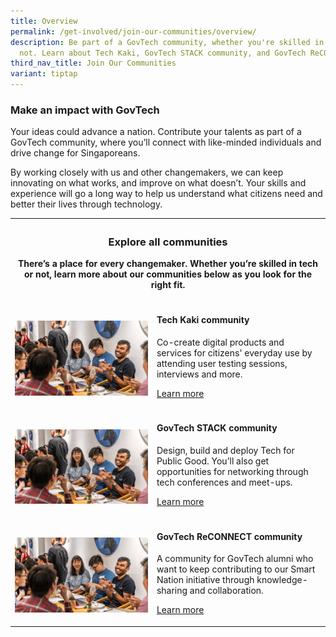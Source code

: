 ```yaml
---
title: Overview
permalink: /get-involved/join-our-communities/overview/
description: Be part of a GovTech community, whether you're skilled in tech or
  not. Learn about Tech Kaki, GovTech STACK community, and GovTech ReCONNECT.
third_nav_title: Join Our Communities
variant: tiptap
---
```

<h3>Make an impact with GovTech</h3>
<p>Your ideas could advance a nation. Contribute your talents as part of
a GovTech community, where you’ll connect with like-minded individuals
and drive change for Singaporeans.</p>
<p>By working closely with us and other changemakers, we can keep innovating
on what works, and improve on what doesn’t. Your skills and experience
will go a long way to help us understand what citizens need and better
their lives through technology.</p>
<p></p>
<table>
<tbody>
<tr>
<th rowspan="1" colspan="2">
<h3>Explore all communities</h3>
<p>There’s a place for every changemaker. Whether you’re skilled in tech
or not, learn more about our communities below as you look for the right
fit.</p>
</th>
</tr>
<tr>
<td rowspan="1" colspan="1">
<p></p>
<div class="isomer-image-wrapper">
<img style="width: 100%" height="auto" width="100%" alt="Tech Kaki Community" src="/images/Get Involved/gt7_techkaki.jpg">
</div>
</td>
<td rowspan="1" colspan="1">
<h4>Tech Kaki community</h4>
<p>Co-create digital products and services for citizens' everyday use by
attending user testing sessions, interviews and more.</p>
<p></p>
<p><a href="/" rel="noopener noreferrer nofollow" target="_blank">Learn more</a>
</p>
</td>
</tr>
<tr>
<td rowspan="1" colspan="1">
<p></p>
<div class="isomer-image-wrapper">
<img style="width: 100%" height="auto" width="100%" alt="Tech Kaki Community" src="/images/Get Involved/gt7_techkaki.jpg">
</div>
</td>
<td rowspan="1" colspan="1">
<h4>GovTech STACK community</h4>
<p>Design, build and deploy Tech for Public Good. You’ll also get opportunities
for networking through tech conferences and meet-ups.</p>
<p></p>
<p><a href="/" rel="noopener noreferrer nofollow" target="_blank">Learn more</a>
</p>
</td>
</tr>
<tr>
<td rowspan="1" colspan="1">
<p></p>
<div class="isomer-image-wrapper">
<img style="width: 100%" height="auto" width="100%" alt="Tech Kaki Community" src="/images/Get Involved/gt7_techkaki.jpg">
</div>
</td>
<td rowspan="1" colspan="1">
<h4>GovTech ReCONNECT community</h4>
<p>A community for GovTech alumni who want to keep contributing to our Smart
Nation initiative through knowledge-sharing and collaboration.</p>
<p></p>
<p><a href="/" rel="noopener noreferrer nofollow" target="_blank">Learn more</a>
</p>
</td>
</tr>
</tbody>
</table>
<p></p>
<p></p>
<p></p>
<p></p>
<p></p>
